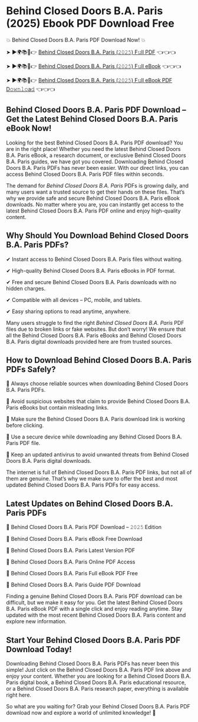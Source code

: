# Behind Closed Doors B.A. Paris (2025) Ebook PDF Download Free

💥 Behind Closed Doors B.A. Paris PDF Download Now! 💥

➤ ►🌍📚📱👉 [Behind Closed Doors B.A. Paris (𝟸𝟶𝟸𝟻) F𝚞ll PDF](https://getpdf.xyz/behind-closed-doors-b.a.-paris) 👈👈👈


➤ ►🌍📚📱👉 [Behind Closed Doors B.A. Paris (𝟸𝟶𝟸𝟻) F𝚞ll eBook](https://getpdf.xyz/behind-closed-doors-b.a.-paris) 👈👈👈


➤ ►🌍📚📱👉 [Behind Closed Doors B.A. Paris (𝟸𝟶𝟸𝟻) F𝚞ll eBook PDF D𝚘𝚠𝚗𝚕𝚘a𝚍](https://getpdf.xyz/behind-closed-doors-b.a.-paris) 👈👈👈


## Behind Closed Doors B.A. Paris PDF Download – Get the Latest Behind Closed Doors B.A. Paris eBook Now!

Looking for the best Behind Closed Doors B.A. Paris PDF download? You are in the right place! Whether you need the latest Behind Closed Doors B.A. Paris eBook, a research document, or exclusive Behind Closed Doors B.A. Paris guides, we have got you covered. Downloading Behind Closed Doors B.A. Paris PDFs has never been easier. With our direct links, you can access Behind Closed Doors B.A. Paris PDF files within seconds.

The demand for *Behind Closed Doors B.A. Paris* PDFs is growing daily, and many users want a trusted source to get their hands on these files. That’s why we provide safe and secure Behind Closed Doors B.A. Paris eBook downloads. No matter where you are, you can instantly get access to the latest Behind Closed Doors B.A. Paris PDF online and enjoy high-quality content.

## Why Should You Download Behind Closed Doors B.A. Paris PDFs?

✔ Instant access to Behind Closed Doors B.A. Paris files without waiting.

✔ High-quality Behind Closed Doors B.A. Paris eBooks in PDF format.

✔ Free and secure Behind Closed Doors B.A. Paris downloads with no hidden charges.

✔ Compatible with all devices – PC, mobile, and tablets.

✔ Easy sharing options to read anytime, anywhere.

Many users struggle to find the right *Behind Closed Doors B.A. Paris* PDF files due to broken links or fake websites. But don’t worry! We ensure that all the Behind Closed Doors B.A. Paris eBooks and Behind Closed Doors B.A. Paris digital downloads provided here are from trusted sources.

## How to Download Behind Closed Doors B.A. Paris PDFs Safely?

📌 Always choose reliable sources when downloading Behind Closed Doors B.A. Paris PDFs.

📌 Avoid suspicious websites that claim to provide Behind Closed Doors B.A. Paris eBooks but contain misleading links.

📌 Make sure the Behind Closed Doors B.A. Paris download link is working before clicking.

📌 Use a secure device while downloading any Behind Closed Doors B.A. Paris PDF file.

📌 Keep an updated antivirus to avoid unwanted threats from Behind Closed Doors B.A. Paris digital downloads.

The internet is full of Behind Closed Doors B.A. Paris PDF links, but not all of them are genuine. That’s why we make sure to offer the best and most updated Behind Closed Doors B.A. Paris PDFs for easy access.

## Latest Updates on Behind Closed Doors B.A. Paris PDFs

🔹 Behind Closed Doors B.A. Paris PDF Download – 𝟸𝟶𝟸𝟻 Edition

🔹 Behind Closed Doors B.A. Paris eBook Free Download

🔹 Behind Closed Doors B.A. Paris Latest Version PDF

🔹 Behind Closed Doors B.A. Paris Online PDF Access

🔹 Behind Closed Doors B.A. Paris Full eBook PDF Free

🔹 Behind Closed Doors B.A. Paris Guide PDF Download

Finding a genuine Behind Closed Doors B.A. Paris PDF download can be difficult, but we make it easy for you. Get the latest Behind Closed Doors B.A. Paris eBook PDF with a single click and enjoy reading anytime. Stay updated with the most recent Behind Closed Doors B.A. Paris content and explore new information.

## Start Your Behind Closed Doors B.A. Paris PDF Download Today!

Downloading Behind Closed Doors B.A. Paris PDFs has never been this simple! Just click on the Behind Closed Doors B.A. Paris PDF link above and enjoy your content. Whether you are looking for a Behind Closed Doors B.A. Paris digital book, a Behind Closed Doors B.A. Paris educational resource, or a Behind Closed Doors B.A. Paris research paper, everything is available right here.

So what are you waiting for? Grab your Behind Closed Doors B.A. Paris PDF download now and explore a world of unlimited knowledge! 🚀